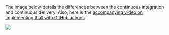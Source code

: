 The image below details the differences between the continuous integration and continuous delivery. Also, here is the [accompanying video on implementing that with GitHub actions](https://www.youtube.com/watch?v=nyKZTKQS_EQ).

[![](/guides/ci-cd.png)](/guides/ci-cd.png)

